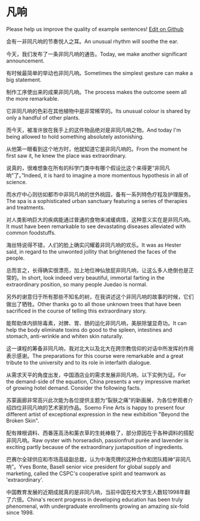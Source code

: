 # 凡响

Please help us improve the quality of example sentences! [Edit on Github](https://github.com/jiyushe/jiyu-example-sentence-source/blob/main/chinese/fanxiang.md)

<p><span class="chinese">会有一非同凡响的节奏悦人之耳。</span><span class="english">An unusual rhythm will soothe the ear.</span></p>

<p><span class="chinese">今天，我们发布了一条非同凡响的通告。</span><span class="english">Today, we make another significant announcement.</span></p>

<p><span class="chinese">有时候最简单的举动也非同凡响。</span><span class="english">Sometimes the simplest gesture can make a big statement.</span></p>

<p><span class="chinese">制作工序使出来的成果非同凡响。</span><span class="english">The process makes the outcome seem all the more remarkable.</span></p>

<p><span class="chinese">它非同凡响的色彩在其他植物中是非常稀罕的。</span><span class="english">Its unusual colour is shared by only a handful of other plants.</span></p>

<p><span class="chinese">而今天，被准许放在我手上的这件物品绝对是非同凡响之物。</span><span class="english">And today I'm being allowed to hold something absolutely astonishing.</span></p>

<p><span class="chinese">从他第一眼看到这个地方时，他就知道它是非同凡响的。</span><span class="english">From the moment he first saw it, he knew the place was extraordinary.</span></p>

<p><span class="chinese">说真的，很难想象在所有的科学门类中有哪个假设比这个来得更“非同凡响”了。”</span><span class="english">Indeed, it is hard to imagine a more momentous hypothesis in all of science.</span></p>

<p><span class="chinese">而水疗中心则彷如都市中非同凡响的世外桃园，备有一系列特色疗程及护理服务。</span><span class="english">The spa is a sophisticated urban sanctuary featuring a series of therapies and treatments.</span></p>

<p><span class="chinese">对人类影响巨大的疾病能通过普通的食物来减缓病情，这种意义实在是非同凡响。</span><span class="english">It must have been remarkable to see devastating diseases alleviated with common foodstuffs.</span></p>

<p><span class="chinese">海丝特说得不错，人们的脸上确实闪耀着非同凡响的欢乐。</span><span class="english">It was as Hester said, in regard to the unwonted jollity that brightened the faces of the people.</span></p>

<p><span class="chinese">总而言之，长得确实很漂亮，加上地位神仙放屁非同凡响，让这么多人绝倒也是正常的。</span><span class="english">In short, look indeed very beautiful, immortal farting in the extraordinary position, so many people Juedao is normal.</span></p>

<p><span class="chinese">另外的谢意归于所有那些不知名的树，在我讲述这个非同凡响的故事的时候，它们做出了牺牲。</span><span class="english">Other thanks go to all those unknown trees that have been sacrificed in the course of telling this extraordinary story.</span></p>

<p><span class="chinese">能帮助体内排除毒素，对脾、胃、肠的运化非同凡响，美肤除皱显奇功。</span><span class="english">It can help the body eliminate toxins do good to the spleen, intestines and stomach, anti-wrinkle and whiten skin naturally.</span></p>

<p><span class="chinese">这一课程的筹备非同凡响，我对北大以及北大在跨宗教信仰的对话中所发挥的作用表示感谢。</span><span class="english">The preparations for this course were remarkable and a great tribute to the university and to its role in interfaith dialogue.</span></p>

<p><span class="chinese">从需求天平的角度出发，中国酒店业的需求发展非同凡响，以下实例为证。</span><span class="english">For the demand-side of the equation, China presents a very impressive market of growing hotel demand. Consider the following facts.</span></p>

<p><span class="chinese">苏蒙画廊非常高兴此次能为各位提供主题为“裂肤之痛”的新画展，为各位参观者介绍四位非同凡响的艺术家的作品。</span><span class="english">Soemo Fine Arts is happy to present four different artist of exceptional expression in the new exhibition "Beyond the Broken Skin".</span></p>

<p><span class="chinese">配有辣根调料、西番莲高汤和薰衣草的生蚝棒极了，部分原因在于各种调料的搭配非同凡响。</span><span class="english">Raw oyster with horseradish, passionfruit purée and lavender is exciting partly because of the extraordinary juxtaposition of ingredients.</span></p>

<p><span class="chinese">巴赛尔全球供应和市场高级副总裁，认为中海壳牌的这种合作和团队精神“非同凡响”。</span><span class="english">Yves Bonte, Basell senior vice president for global supply and marketing, called the CSPC's cooperative spirit and teamwork as 'extraordinary'.</span></p>

<p><span class="chinese">中国教育发展的近期成就真的是非同凡响，当前中国在校大学生人数较1998年翻了六倍。</span><span class="english">China's recent progress in developing education has been truly phenomenal, with undergraduate enrollments growing an amazing six-fold since 1998.</span></p>

